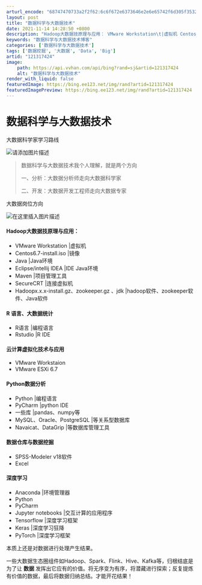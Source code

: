 ```yaml
---
arturl_encode: "68747470733a2f2f62:6c6f672e6373646e2e6e65742f6d305f35323432363931352f:61727469636c652f64657461696c732f313231333137343234"
layout: post
title: "数据科学与大数据技术"
date: 2021-11-14 14:28:50 +0800
description: "Hadoop大数据技原理与应用： VMware Workstation\t|虚拟机 Centos6.7"
keywords: "数据科学与大数据技术博客"
categories: ['数据科学与大数据技术']
tags: ['数据挖掘', '大数据', 'Data', 'Big']
artid: "121317424"
image:
    path: https://api.vvhan.com/api/bing?rand=sj&artid=121317424
    alt: "数据科学与大数据技术"
render_with_liquid: false
featuredImage: https://bing.ee123.net/img/rand?artid=121317424
featuredImagePreview: https://bing.ee123.net/img/rand?artid=121317424
---
```


# 数据科学与大数据技术

大数据科学家学习路线
  
![请添加图片描述](https://i-blog.csdnimg.cn/blog_migrate/b1eb962b7e1e07a406ba57708d9d8f0a.jpeg)

> 数据科学与大数据技术我个人理解，就是两个方向
>   
> 一、分析：大数据分析师走向大数据科学家
>   
> 二、开发：大数据开发工程师走向大数据专家

大数据岗位方向
  
![在这里插入图片描述](https://i-blog.csdnimg.cn/blog_migrate/a3474922a367c7715455c540a0dac558.png)

#### Hadoop大数据技原理与应用：

* VMware Workstation |虚拟机
* Centos6.7-install.iso |镜像
* Java |Java环境
* Eclipse/intellij IDEA |IDE Java环境
* Maven |项目管理工具
* SecureCRT |连接虚拟机
* Hadoopx.x.x-install.gz、zookeeper.gz 、jdk |hadoop软件、zookeeper软件、Java软件

#### R 语言、大数据统计

* R语言 |编程语言
* Rstudio |R IDE

#### 云计算虚拟化技术与应用

* VMware Workstaion
* VMware ESXi 6.7

#### Python数据分析

* Python |编程语言
* PyCharm |python IDE
* 一些库 |pandas、numpy等
* MySQL、Oracle、PostgreSQL |等关系型数据库
* Navaicat、DataGrip |等数据库管理工具

#### 数据仓库与数据挖掘

* SPSS-Modeler v18软件
* Excel

#### 深度学习

* Anaconda |环境管理器
* Python
* PyCharm
* Jupyter notebooks |交互计算的应用程序
* Tensorflow |深度学习框架
* Keras |深度学习狂降
* PyTorch |深度学习框架

本质上还是对数据进行处理产生结果。
  
一些大数据生态圈组件如Hadoop、Spark、Flink、Hive、Kafka等，归根结底是为了让
**数据**
发挥出它应有的价值。将无序变为有序，将潜藏进行探索；反复提炼有价值的数据，最后将数据归纳总结。才能开花结果！